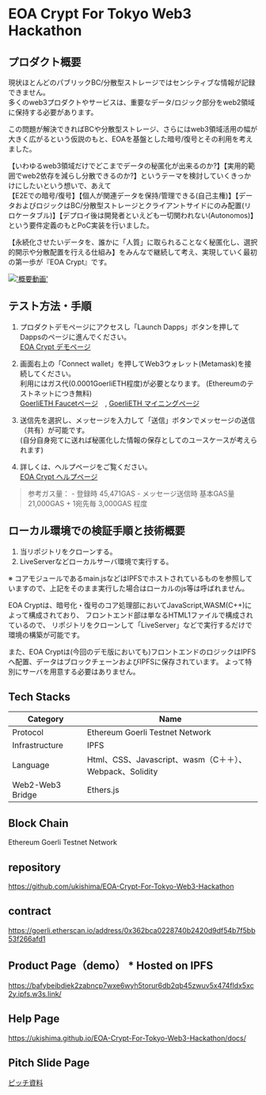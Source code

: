 # EOA Crypt For Tokyo Web3 Hackathon
## プロダクト概要
現状ほとんどのパブリックBC/分散型ストレージではセンシティブな情報が記録できません。  
多くのweb3プロダクトやサービスは、重要なデータ/ロジック部分をweb2領域に保持する必要があります。  

この問題が解決できればBCや分散型ストレージ、さらにはweb3領域活用の幅が大きく広がるという仮説のもと、EOAを基盤とした暗号/復号とその利用を考えました。  

【いわゆるweb3領域だけでどこまでデータの秘匿化が出来るのか?】【実用的範囲でweb2依存を減らし分散できるのか?】というテーマを検討していくきっかけにしたいという想いで、あえて  
【E2Eでの暗号/復号】【個人が関連データを保持/管理できる(自己主権)】【データおよびロジックはBC/分散型ストレージとクライアントサイドにのみ配置(リロケータブル)】【デプロイ後は開発者といえども一切関われない(Autonomos)】という要件定義のもとPoC実装を行いました。  

【永続化させたいデータを、誰かに「人質」に取られることなく秘匿化し、選択的開示や分散配置を行える仕組み】をみんなで継続して考え、実現していく最初の第一歩が『EOA Crypt』です。

[!['概要動画'](https://i.ytimg.com/vi/FSYfN88Abqg/maxresdefault.jpg)](https://youtu.be/FSYfN88Abqg)

## テスト方法・手順
1. プロダクトデモページにアクセスし「Launch Dapps」ボタンを押してDappsのページに進んでください。  
[EOA Crypt デモページ](https://bafybeiasreuxb26b7aquirmqkp5tdlh54nbs3wb4ijskob4nhxaacwzfqi.ipfs.w3s.link/)

1. 画面右上の「Connect wallet」を押してWeb3ウォレット(Metamask)を接続してください。  
利用にはガス代(0.0001GoerliETH程度)が必要となります。 (Ethereumのテストネットにつき無料)  
[GoerliETH Faucetページ](https://goerlifaucet.com/)　,  [GoerliETH マイニングページ](https://goerli-faucet.pk910.de/)  

1. 送信先を選択し、メッセージを入力して「送信」ボタンでメッセージの送信（共有）が可能です。  
(自分自身宛てに送れば秘匿化した情報の保存としてのユースケースが考えられます)  

1. 詳しくは、ヘルプページをご覧ください。  
[EOA Crypt ヘルプページ](https://ukishima.github.io/EOA-Crypt-For-Tokyo-Web3-Hackathon/docs/)

> 参考ガス量：
    - 登録時 45,471GAS
    - メッセージ送信時 基本GAS量 21,000GAS + 1宛先毎 3,000GAS 程度

## ローカル環境での検証手順と技術概要

1. 当リポジトリをクローンする。
1. LiveServerなどローカルサーバ環境で実行する。

※ コアモジュールであるmain.jsなどはIPFSでホストされているものを参照していますので、上記をそのまま実行した場合はローカルのjs等は呼ばれません。

EOA Cryptは、暗号化・復号のコア処理部においてJavaScript,WASM(C++)によって構成されており、
フロントエンド部は単なるHTML1ファイルで構成されているので、
リポジトリをクローンして「LiveServer」などで実行するだけで環境の構築が可能です。

また、EOA Cryptは(今回のデモ版においても)フロントエンドのロジックはIPFSへ配置、データはブロックチェーンおよびIPFSに保存されています。
よって特別にサーバを用意する必要はありません。  

## Tech Stacks

| Category | Name |
| ---- | ---- |
| Protocol | Ethereum Goerli Testnet Network |
| Infrastructure | IPFS |
| Language | Html、CSS、Javascript、wasm（C＋＋）、Webpack、Solidity |
| Web2-Web3 Bridge | Ethers.js |

## Block Chain
Ethereum Goerli Testnet Network

## repository
https://github.com/ukishima/EOA-Crypt-For-Tokyo-Web3-Hackathon

## contract
https://goerli.etherscan.io/address/0x362bca0228740b2420d9df54b7f5bb53f266afd1

## Product Page（demo） * Hosted on IPFS
https://bafybeibdiek2zabncp7wxe6wyh5torur6db2qb45zwuv5x474fldx5xc2y.ipfs.w3s.link/

## Help Page
https://ukishima.github.io/EOA-Crypt-For-Tokyo-Web3-Hackathon/docs/

## Pitch Slide Page
[ピッチ資料](/docs/pitch/pitch.md)
